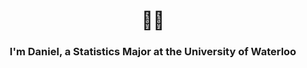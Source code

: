 <h1 align="center">👋🐱</h1>
<h3 align="center">I'm Daniel, a Statistics Major at the University of Waterloo</h3>


